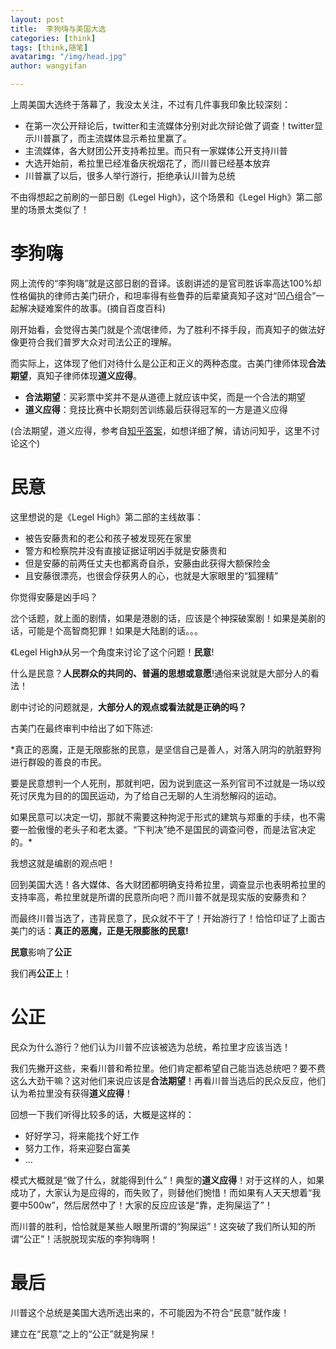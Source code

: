 ```yaml
---
layout: post
title:  李狗嗨与美国大选
categories: [think]
tags: [think,随笔]
avatarimg: "/img/head.jpg"
author: wangyifan

---
```


上周美国大选终于落幕了，我没太关注，不过有几件事我印象比较深刻：

- 在第一次公开辩论后，twitter和主流媒体分别对此次辩论做了调查！twitter显示川普赢了，而主流媒体显示希拉里赢了。
- 主流媒体，各大财团公开支持希拉里。而只有一家媒体公开支持川普
- 大选开始前，希拉里已经准备庆祝烟花了，而川普已经基本放弃
- 川普赢了以后，很多人举行游行，拒绝承认川普为总统

不由得想起之前刷的一部日剧《Legel High》，这个场景和《Legel High》第二部里的场景太类似了！

# 李狗嗨

网上流传的“李狗嗨”就是这部日剧的音译。该剧讲述的是官司胜诉率高达100%却性格偏执的律师古美门研介，和坦率得有些鲁莽的后辈黛真知子这对“凹凸组合”一起解决疑难案件的故事。(摘自百度百科)

刚开始看，会觉得古美门就是个流氓律师，为了胜利不择手段，而真知子的做法好像更符合我们普罗大众对司法公正的理解。

而实际上，这体现了他们对待什么是公正和正义的两种态度。古美门律师体现**合法期望**，真知子律师体现**道义应得**。

- **合法期望**：买彩票中奖并不是从道德上就应该中奖，而是一个合法的期望
- **道义应得**：竞技比赛中长期刻苦训练最后获得冠军的一方是道义应得

<!-- more -->

(合法期望，道义应得，参考自[知乎答案](https://www.zhihu.com/question/20995916/answer/21332600)，如想详细了解，请访问知乎，这里不讨论这个)

# 民意

这里想说的是《Legel High》第二部的主线故事：

- 被告安藤贵和的老公和孩子被发现死在家里
- 警方和检察院并没有直接证据证明凶手就是安藤贵和
- 但是安藤的前两任丈夫也都离奇自杀，安藤由此获得大额保险金
- 且安藤很漂亮，也很会俘获男人的心，也就是大家眼里的“狐狸精”

你觉得安藤是凶手吗？

岔个话题，就上面的剧情，如果是港剧的话，应该是个神探破案剧！如果是美剧的话，可能是个高智商犯罪！如果是大陆剧的话。。。

《Legel High》从另一个角度来讨论了这个问题！**民意**!

什么是民意？**人民群众的共同的、普遍的思想或意愿**!通俗来说就是大部分人的看法！

剧中讨论的问题就是，**大部分人的观点或看法就是正确的吗？**

古美门在最终审判中给出了如下陈述:

*真正的恶魔，正是无限膨胀的民意，是坚信自己是善人，对落入阴沟的肮脏野狗进行群殴的善良的市民。

要是民意想判一个人死刑，那就判吧，因为说到底这一系列官司不过就是一场以绞死讨厌鬼为目的的国民运动，为了给自己无聊的人生消愁解闷的运动。

如果民意可以决定一切，那就不需要这种拘泥于形式的建筑与郑重的手续，也不需要一脸傲慢的老头子和老太婆。“下判决”绝不是国民的调查问卷，而是法官决定的。*

我想这就是编剧的观点吧！

回到美国大选！各大媒体、各大财团都明确支持希拉里，调查显示也表明希拉里的支持率高，希拉里就是所谓的民意所向吧？而川普不就是现实版的安藤贵和？

而最终川普当选了，违背民意了，民众就不干了！开始游行了！恰恰印证了上面古美门的话：**真正的恶魔，正是无限膨胀的民意!**

**民意**影响了**公正**

我们再**公正**上！

# 公正

民众为什么游行？他们认为川普不应该被选为总统，希拉里才应该当选！

我们先撇开这些，来看川普和希拉里。他们肯定都希望自己能当选总统吧？要不费这么大劲干嘛？这对他们来说应该是**合法期望**！再看川普当选后的民众反应，他们认为希拉里没有获得**道义应得**！

回想一下我们听得比较多的话，大概是这样的：

- 好好学习，将来能找个好工作
- 努力工作，将来迎娶白富美
- ...

模式大概就是“做了什么，就能得到什么”！典型的**道义应得**！对于这样的人，如果成功了，大家认为是应得的，而失败了，则替他们惋惜！而如果有人天天想着“我要中500w”，然后居然中了！大家的反应应该是“靠，走狗屎运了”！

而川普的胜利，恰恰就是某些人眼里所谓的“狗屎运”！这突破了我们所认知的所谓“公正”！活脱脱现实版的李狗嗨啊！

# 最后

川普这个总统是美国大选所选出来的，不可能因为不符合“民意”就作废！

建立在“民意”之上的“公正”就是狗屎！
